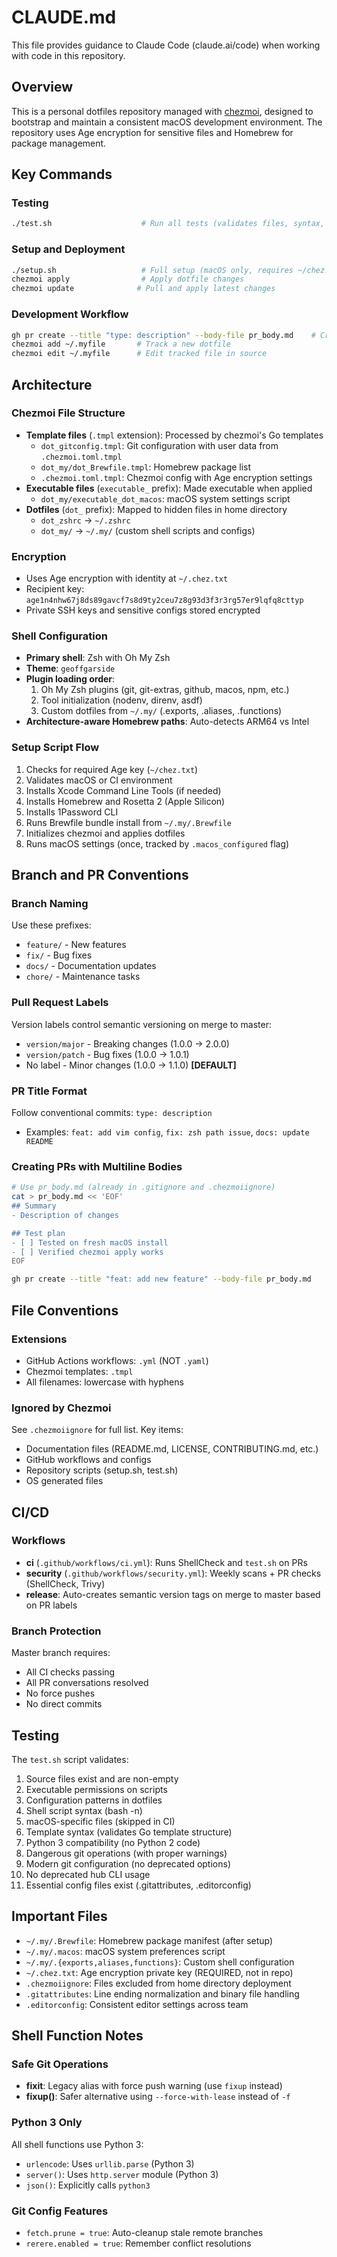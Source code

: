 # CLAUDE.md

This file provides guidance to Claude Code (claude.ai/code) when working with code in this repository.

## Overview

This is a personal dotfiles repository managed with [chezmoi](https://chezmoi.io/), designed to bootstrap and maintain a consistent macOS development environment. The repository uses Age encryption for sensitive files and Homebrew for package management.

## Key Commands

### Testing
```bash
./test.sh                    # Run all tests (validates files, syntax, templates)
```

### Setup and Deployment
```bash
./setup.sh                   # Full setup (macOS only, requires ~/chez.txt Age key)
chezmoi apply                # Apply dotfile changes
chezmoi update              # Pull and apply latest changes
```

### Development Workflow
```bash
gh pr create --title "type: description" --body-file pr_body.md    # Create PR with body file
chezmoi add ~/.myfile       # Track a new dotfile
chezmoi edit ~/.myfile      # Edit tracked file in source
```

## Architecture

### Chezmoi File Structure
- **Template files** (`.tmpl` extension): Processed by chezmoi's Go templates
  - `dot_gitconfig.tmpl`: Git configuration with user data from `.chezmoi.toml.tmpl`
  - `dot_my/dot_Brewfile.tmpl`: Homebrew package list
  - `.chezmoi.toml.tmpl`: Chezmoi config with Age encryption settings
- **Executable files** (`executable_` prefix): Made executable when applied
  - `dot_my/executable_dot_macos`: macOS system settings script
- **Dotfiles** (`dot_` prefix): Mapped to hidden files in home directory
  - `dot_zshrc` → `~/.zshrc`
  - `dot_my/` → `~/.my/` (custom shell scripts and configs)

### Encryption
- Uses Age encryption with identity at `~/.chez.txt`
- Recipient key: `age1n4nhw67j8ds89gavcf7s8d9ty2ceu7z8g93d3f3r3rg57er9lqfq8cttyp`
- Private SSH keys and sensitive configs stored encrypted

### Shell Configuration
- **Primary shell**: Zsh with Oh My Zsh
- **Theme**: `geoffgarside`
- **Plugin loading order**:
  1. Oh My Zsh plugins (git, git-extras, github, macos, npm, etc.)
  2. Tool initialization (nodenv, direnv, asdf)
  3. Custom dotfiles from `~/.my/` (.exports, .aliases, .functions)
- **Architecture-aware Homebrew paths**: Auto-detects ARM64 vs Intel

### Setup Script Flow
1. Checks for required Age key (`~/chez.txt`)
2. Validates macOS or CI environment
3. Installs Xcode Command Line Tools (if needed)
4. Installs Homebrew and Rosetta 2 (Apple Silicon)
5. Installs 1Password CLI
6. Runs Brewfile bundle install from `~/.my/.Brewfile`
7. Initializes chezmoi and applies dotfiles
8. Runs macOS settings (once, tracked by `.macos_configured` flag)

## Branch and PR Conventions

### Branch Naming
Use these prefixes:
- `feature/` - New features
- `fix/` - Bug fixes
- `docs/` - Documentation updates
- `chore/` - Maintenance tasks

### Pull Request Labels
Version labels control semantic versioning on merge to master:
- `version/major` - Breaking changes (1.0.0 → 2.0.0)
- `version/patch` - Bug fixes (1.0.0 → 1.0.1)
- No label - Minor changes (1.0.0 → 1.1.0) **[DEFAULT]**

### PR Title Format
Follow conventional commits: `type: description`
- Examples: `feat: add vim config`, `fix: zsh path issue`, `docs: update README`

### Creating PRs with Multiline Bodies
```bash
# Use pr_body.md (already in .gitignore and .chezmoiignore)
cat > pr_body.md << 'EOF'
## Summary
- Description of changes

## Test plan
- [ ] Tested on fresh macOS install
- [ ] Verified chezmoi apply works
EOF

gh pr create --title "feat: add new feature" --body-file pr_body.md
```

## File Conventions

### Extensions
- GitHub Actions workflows: `.yml` (NOT `.yaml`)
- Chezmoi templates: `.tmpl`
- All filenames: lowercase with hyphens

### Ignored by Chezmoi
See `.chezmoiignore` for full list. Key items:
- Documentation files (README.md, LICENSE, CONTRIBUTING.md, etc.)
- GitHub workflows and configs
- Repository scripts (setup.sh, test.sh)
- OS generated files

## CI/CD

### Workflows
- **ci** (`.github/workflows/ci.yml`): Runs ShellCheck and `test.sh` on PRs
- **security** (`.github/workflows/security.yml`): Weekly scans + PR checks (ShellCheck, Trivy)
- **release**: Auto-creates semantic version tags on merge to master based on PR labels

### Branch Protection
Master branch requires:
- All CI checks passing
- All PR conversations resolved
- No force pushes
- No direct commits

## Testing

The `test.sh` script validates:
1. Source files exist and are non-empty
2. Executable permissions on scripts
3. Configuration patterns in dotfiles
4. Shell script syntax (bash -n)
5. macOS-specific files (skipped in CI)
6. Template syntax (validates Go template structure)
7. Python 3 compatibility (no Python 2 code)
8. Dangerous git operations (with proper warnings)
9. Modern git configuration (no deprecated options)
10. No deprecated hub CLI usage
11. Essential config files exist (.gitattributes, .editorconfig)

## Important Files

- `~/.my/.Brewfile`: Homebrew package manifest (after setup)
- `~/.my/.macos`: macOS system preferences script
- `~/.my/.{exports,aliases,functions}`: Custom shell configuration
- `~/.chez.txt`: Age encryption private key (REQUIRED, not in repo)
- `.chezmoiignore`: Files excluded from home directory deployment
- `.gitattributes`: Line ending normalization and binary file handling
- `.editorconfig`: Consistent editor settings across team

## Shell Function Notes

### Safe Git Operations
- **fixit**: Legacy alias with force push warning (use `fixup` instead)
- **fixup()**: Safer alternative using `--force-with-lease` instead of `-f`

### Python 3 Only
All shell functions use Python 3:
- `urlencode`: Uses `urllib.parse` (Python 3)
- `server()`: Uses `http.server` module (Python 3)
- `json()`: Explicitly calls `python3`

### Git Config Features
- `fetch.prune = true`: Auto-cleanup stale remote branches
- `rerere.enabled = true`: Remember conflict resolutions

